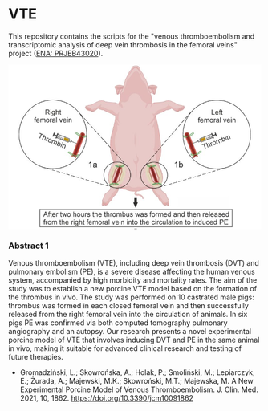 # VTE
This repository contains the scripts for the "venous thromboembolism and transcriptomic analysis of deep vein thrombosis in the femoral veins" project ([ENA: PRJEB43020](https://www.ebi.ac.uk/ena/browser/view/PRJEB43020)).

<img align="middle" src="img/abs.jpg" alt="graphical abstract" wigth="300px" />

### Abstract 1
Venous thromboembolism (VTE), including deep vein thrombosis (DVT) and pulmonary embolism (PE), is a severe disease affecting the human venous system, accompanied by high morbidity and mortality rates. The aim of the study was to establish a new porcine VTE model based on the formation of the thrombus in vivo. The study was performed on 10 castrated male pigs: thrombus was formed in each closed femoral vein and then successfully released from the right femoral vein into the circulation of animals. In six pigs PE was confirmed via both computed tomography pulmonary angiography and an autopsy. Our research presents a novel experimental porcine model of VTE that involves inducing DVT and PE in the same animal in vivo, making it suitable for advanced clinical research and testing of future therapies.
* Gromadziński, L.; Skowrońska, A.; Holak, P.; Smoliński, M.; Lepiarczyk, E.; Żurada, A.; Majewski, M.K.; Skowroński, M.T.; Majewska, M. A New Experimental Porcine Model of Venous Thromboembolism. J. Clin. Med. 2021, 10, 1862. https://doi.org/10.3390/jcm10091862

